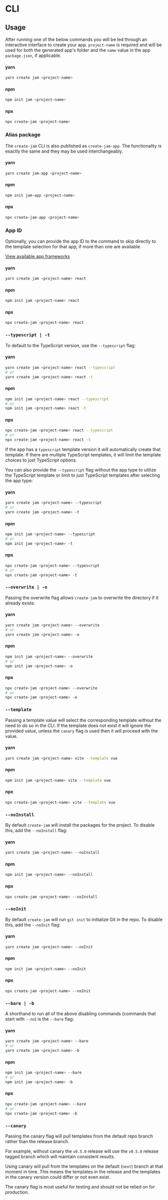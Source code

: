 # CLI

## Usage

After running one of the below commands you will be led through an interactive interface to create your app. `project-name` is required and will be used for both the generated app's folder and the `name` value in the app `package.json`, if applicable.

<!-- tabs:start -->
#### **yarn**
```bash
yarn create jam <project-name>
```

#### **npm**
```bash
npm init jam <project-name>
```

#### **npx**
```bash
npx create-jam <project-name>
```
<!-- tabs:end -->

### Alias package

The `create-jam` CLI is also published as `create-jam-app`. The functionality is exactly the same and they may be used interchangeably.

<!-- tabs:start -->
#### **yarn**
```bash
yarn create jam-app <project-name>
```

#### **npm**
```bash
npm init jam-app <project-name>
```

#### **npx**
```bash
npx create-jam-app <project-name>
```
<!-- tabs:end -->

### App ID

Optionally, you can provide the app ID to the command to skip directly to the template selection for that app, if more than one are available.

[View available app frameworks](/frameworks.md)

<!-- tabs:start -->
#### **yarn**
```bash
yarn create jam <project-name> react
```

#### **npm**
```bash
npm init jam <project-name> react
```

#### **npx**
```bash
npx create-jam <project-name> react
```
<!-- tabs:end -->

### `--typescript | -t`

To default to the TypeScript version, use the `--typescript` flag:

<!-- tabs:start -->
#### **yarn**
```bash
yarn create jam <project-name> react --typescript
# or
yarn create jam <project-name> react -t
```

#### **npm**
```bash
npm init jam <project-name> react --typescript
# or
npm init jam <project-name> react -t
```

#### **npx**
```bash
npx create-jam <project-name> react --typescript
# or
npx create-jam <project-name> react -t
```
<!-- tabs:end -->

If the app has a `typescript` template version it will automatically create that template.
If there are multiple TypeScript templates, it will limit the template choices to just TypeScript options.

You can also provide the `--typescript` flag without the app type to utilize the TypeScript template or limit to just TypeScript templates after selecting the app type:

<!-- tabs:start -->
#### **yarn**
```bash
yarn create jam <project-name> --typescript
# or
yarn create jam <project-name> -t
```

#### **npm**
```bash
npm init jam <project-name> --typescript
# or
npm init jam <project-name> -t
```

#### **npx**
```bash
npx create-jam <project-name> --typescript
# or
npx create-jam <project-name> -t
```
<!-- tabs:end -->

### `--overwrite | -o`

Passing the overwrite flag allows `create-jam` to overwrite the directory if it already exists:

<!-- tabs:start -->
#### **yarn**
```bash
yarn create jam <project-name> --overwrite
# or
yarn create jam <project-name> -o
```

#### **npm**
```bash
npm init jam <project-name> --overwrite
# or
npm init jam <project-name> -o
```

#### **npx**
```bash
npx create-jam <project-name> --overwrite
# or
npx create-jam <project-name> -o
```
<!-- tabs:end -->

### `--template`

Passing a template value will select the corresponding template without the need to do so in the CLI. If the template does not exist it will ignore the provided value, unless the `canary` flag is used then it will proceed with the value.

<!-- tabs:start -->
#### **yarn**
```bash
yarn create jam <project-name> vite --template vue
```

#### **npm**
```bash
npm init jam <project-name> vite --template vue
```

#### **npx**
```bash
npx create-jam <project-name> vite --template vue
```
<!-- tabs:end -->

### `--noInstall`

By default `create-jam` will install the packages for the project. To disable this, add the `--noInstall` flag:

<!-- tabs:start -->
#### **yarn**
```bash
yarn create jam <project-name> --noInstall
```

#### **npm**
```bash
npm init jam <project-name> --noInstall
```

#### **npx**
```bash
npx create-jam <project-name> --noInstall
```
<!-- tabs:end -->

### `--noInit`

By default `create-jam` will run `git init` to initialize Git in the repo. To disable this, add the `--noInit` flag:

<!-- tabs:start -->
#### **yarn**
```bash
yarn create jam <project-name> --noInit
```

#### **npm**
```bash
npm init jam <project-name> --noInit
```

#### **npx**
```bash
npx create-jam <project-name> --noInit
```
<!-- tabs:end -->

### `--bare | -b`

A shorthand to run all of the above disabling commands (commands that start with `--no`) is the `--bare` flag:

<!-- tabs:start -->
#### **yarn**
```bash
yarn create jam <project-name> --bare
# or
yarn create jam <project-name> -b
```

#### **npm**
```bash
npm init jam <project-name> --bare
# or
npm init jam <project-name> -b
```

#### **npx**
```bash
npx create-jam <project-name> --bare
# or
npx create-jam <project-name> -b
```
<!-- tabs:end -->

### `--canary`

Passing the canary flag will pull templates from the default repo branch rather than the release branch.

For example, without canary the `v0.5.0` release will use the `v0.5.0` release tagged branch which will maintain consistent results.

Using canary will pull from the templates on the default (`next`) branch at that moment in time. This means the templates in the release and the templates in the canary version could differ or not even exist.

The canary flag is most useful for testing and should not be relied on for production.
